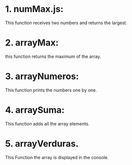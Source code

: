 # 1. numMax.js:
This function receives two numbers and returns the largest.
# 2. arrayMax:
this function returns the maximum of the array.
# 3. arrayNumeros:
This function prints the numbers one by one.
# 4. arraySuma:
This function adds all the array elements.
# 5. arrayVerduras.
This Function the array is displayed in the console.
